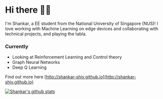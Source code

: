 
# Hi there 👋🏻

I'm Shankar, a EE student from the National University of Singapore (NUS)! I love working with Machine Learning on edge devices and collaborating with technical projects, and playing the tabla.

### Currently
- Looking at Reinforcement Learning and Control theory
- Graph Neural Networks
- Deep Q Learning

Find out more here [http://shankar-shiv.github.io](http://shankar-shiv.github.io)

[![Shankar's github stats](https://github-readme-stats.vercel.app/api?username=shankar-shiv&show_icons=true&theme=dark&hide=issues,contribs)](https://github.com/anuraghazra/github-readme-stats)
